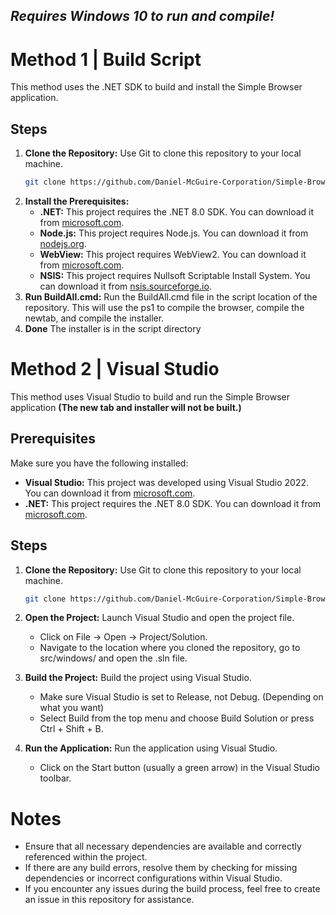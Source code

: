 ## *Requires Windows 10 to run and compile!*
# Method 1 | Build Script

This method uses the .NET SDK to build and install the Simple Browser application.

## Steps

1. **Clone the Repository:**
   Use Git to clone this repository to your local machine.
   ```bash
   git clone https://github.com/Daniel-McGuire-Corporation/Simple-Browser.git --recurse-submodules
   ```
2. **Install the Prerequisites:**
   - **.NET:** This project requires the .NET 8.0 SDK. You can download it from [microsoft.com](https://dotnet.microsoft.com/en-us/download/dotnet/8.0).
   - **Node.js:** This project requires Node.js. You can download it from [nodejs.org](https://nodejs.org/dist/v20.13.1/node-v20.13.1-x64.msi).
   - **WebView:** This project requires WebView2. You can download it from [microsoft.com](https://go.microsoft.com/fwlink/p/?LinkId=2124703).
   - **NSIS:** This project requires Nullsoft Scriptable Install System. You can download it from [nsis.sourceforge.io](https://nsis.sourceforge.io/Download).
3. **Run BuildAll.cmd:**
   Run the BuildAll.cmd file in the script location of the repository. This will use the ps1 to compile the browser, compile the newtab, and compile the installer.
4. **Done**
   The installer is in the script directory

# Method 2 | Visual Studio

This method uses Visual Studio to build and run the Simple Browser application **(The new tab and installer will not be built.)**

## Prerequisites

Make sure you have the following installed:

- **Visual Studio:** This project was developed using Visual Studio 2022. You can download it from [microsoft.com](https://visualstudio.microsoft.com/downloads/).
- **.NET:** This project requires the .NET 8.0 SDK. You can download it from [microsoft.com](https://dotnet.microsoft.com/en-us/download/dotnet/8.0).

## Steps

1. **Clone the Repository:**
   Use Git to clone this repository to your local machine.
   ```bash
   git clone https://github.com/Daniel-McGuire-Corporation/Simple-Browser.git --recurse-submodules
   ```

2. **Open the Project:**
   Launch Visual Studio and open the project file. 
    - Click on File -> Open -> Project/Solution.
    - Navigate to the location where you cloned the repository, go to src/windows/ and open the .sln file.
    
3. **Build the Project:**
   Build the project using Visual Studio.
    - Make sure Visual Studio is set to Release, not Debug. (Depending on what you want)
    - Select Build from the top menu and choose Build Solution or press Ctrl + Shift + B.

4. **Run the Application:**
   Run the application using Visual Studio.
    - Click on the Start button (usually a green arrow) in the Visual Studio toolbar.

# Notes

- Ensure that all necessary dependencies are available and correctly referenced within the project.
- If there are any build errors, resolve them by checking for missing dependencies or incorrect configurations within Visual Studio.
- If you encounter any issues during the build process, feel free to create an issue in this repository for assistance.
